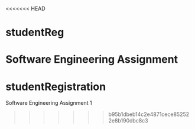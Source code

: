 <<<<<<< HEAD
# studentReg
Software Engineering Assignment
=======
# studentRegistration
Software Engineering Assignment 1
>>>>>>> b95b1dbeb14c2e4871cece852522e8b190dbc8c3

